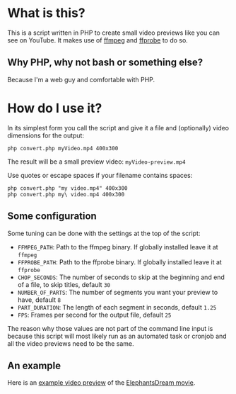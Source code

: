# What is this?
This is a script written in PHP to create small video previews like you can see on YouTube. It makes use of [ffmpeg](https://ffmpeg.org/) and [ffprobe](https://ffmpeg.org/ffprobe.html) to do so.

## Why PHP, why not bash or something else?
Because I'm a web guy and comfortable with PHP.

# How do I use it?
In its simplest form you call the script and give it a file and (optionally) video dimensions for the output:
```
php convert.php myVideo.mp4 400x300
```
The result will be a small preview video: `myVideo-preview.mp4`

Use quotes or escape spaces if your filename contains spaces:
```
php convert.php "my video.mp4" 400x300
php convert.php my\ video.mp4 400x300
```
## Some configuration
Some tuning can be done with the settings at the top of the script:

* `FFMPEG_PATH`: Path to the ffmpeg binary. If globally installed leave it at `ffmpeg`
* `FFPROBE_PATH`: Path to the ffprobe binary. If globally installed leave it at `ffprobe`
* `CHOP_SECONDS`: The number of seconds to skip at the beginning and end of a file, to skip titles, default `30`
* `NUMBER_OF_PARTS`: The number of segments you want your preview to have, default `8`
* `PART_DURATION`: The length of each segment in seconds, default `1.25`
* `FPS`: Frames per second for the output file, default `25`

The reason why those values are not part of the command line input is because this script will most likely run as an automated task or cronjob and all the video previews need to be the same.

## An example
Here is an [example video preview](https://k00.fr/videopreview) of the [ElephantsDream movie](https://commondatastorage.googleapis.com/gtv-videos-bucket/sample/ElephantsDream.mp4).

